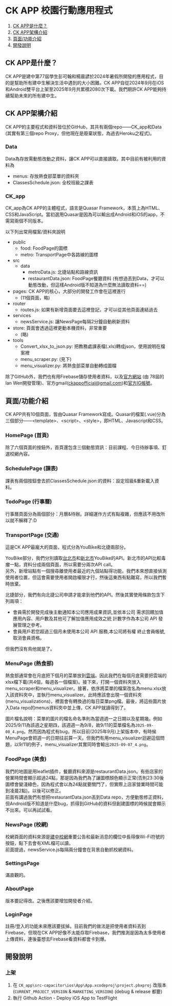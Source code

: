 # CK APP 校園行動應用程式
1. [CK APP是什麼？](#ck-app是什麼)
2. [CK APP架構介紹](#ck-app架構介紹)
3. [頁面/功能介紹](#頁面功能介紹)
4. [開發說明](#開發說明)

## CK APP是什麼？
CK APP是建中第77屆學生彭可翰和楊晨諺於2024年暑假所開發的應用程式，目的是幫助所有建中生解決生活中遇到的大小困難。CK APP自從2024年9月在iOS和Android雙平台上架至2025年9月共累積2080次下載。我們期許CK APP能夠持續幫助未來的所有建中生。

## CK APP架構介紹
CK APP的主要程式和資料皆位於GitHub，其共有兩個repo——CK_app和Data (其實有第三個repo Proxy，但他現在是廢棄狀態，為過去Heroku之程式)。
### Data
Data為存放需動態改動之資料，讓CK APP可以直接讀取。其中目前有被利用的資料為
- menus: 存放熱食部菜單的資料夾
- ClassesSchedule.json: 全校班級之課表
### CK_app
CK_app為CK APP的主體程式，語言是Quasar Framework，本質上為HTML、CSS和JavaScript。當初選用Quasar是因為可以輸出成Android和iOS的app，不需寫兩個不同版本。

以下列出常用檔案/資料夾說明
- public
	- food: FoodPage的圖標
	- metro: TransportPage中各路線的圖標
- src
	- data
		- metroData.js: 北捷站點和路線資訊
		- restaurantData.json: FoodPage餐廳資料 (有想過丟到Data，才可以動態改動，但這樣Android版不知道為什麼無法讀取資料\==)
- pages: CK APP的核心，大部分的開發工作會在這裡進行
	- (11個頁面，略)
- router
	- routes.js: 如果有新增頁面要去這裡登記，才可以從其他頁面連結過去
- services
	- newsService.js: 讓NewsPage每隔2分鐘自動刷新資料
- store: 頁面會透過這裡更動本機資料，非常重要
	- (略)
- tools
	- Convert_xlsx_to_json.py: 把教務處課表檔(.xls)轉成json，使用說明在檔案裡
	- menu_scraper.py: (見下)
	- menu_visualizer.py: 將熱食部菜單自動轉成圖檔

除了GitHub外，我們也有用Firebase儲存使用者資料，以及[官方網站](https://ckapp-tw.web.app/) (由 78屆的Ian Wen開發管理)、官方gmail(ckappofficial@gmail.com)和[官方IG帳號](https://www.instagram.com/ckappofficial/)。

## 頁面/功能介紹
CK APP共有10個頁面，皆由Quasar Framework寫成。Quasar的檔案(.vue)分為三個部分——\<template>、\<script>、\<style>，即HTML、Javascript和CSS。
### HomePage (首頁)
除了六個頁面的按鈕外，首頁還包含三個動態資訊：目前課程、今日待辦事項、釘選校網內容。
### SchedulePage (課表)
課表有兩個按鈕會去抓ClassesSchedule.json:的資料：設定班級&重新載入資料。
### TodoPage (行事曆)
行事曆頁面分為兩個部分：月曆&待辦。詳細運作方式有點複雜，但應該不用改所以就不解釋了:D
### TransportPage (交通)
這是CK APP最龐大的頁面，程式分為YouBike和北捷兩部分。

YouBike部分，我們分別讀取[台北市](https://tcgbusfs.blob.core.windows.net/dotapp/youbike/v2/youbike_immediate.json)和[新北市](https://data.ntpc.gov.tw/openapi/swagger-ui/index.html?configUrl=%2Fapi%2Fv1%2Fopenapi%2Fswagger%2Fconfig&urls.primaryName=%E6%96%B0%E5%8C%97%E5%B8%82%E6%94%BF%E5%BA%9C%E4%BA%A4%E9%80%9A%E5%B1%80%2863%29#/)YouBike的API。新北市的API比較毒瘤一點，資料分成兩個頁面，所以需要分兩次API call。\
另外，新增站點有一個搜尋離使用者最近的九個站點得功能。我們本來想直接偵測使用者位置，但這會需要使用者開啟權限才行，然後這東西有點難寫，所以我們暫時放棄。

北捷部分，我們有向北捷公司申請才能拿到他們的API。然後其實使用條款包含下列兩項：
- 會員需於開發完成後主動通知本公司應用成果資訊,並依本公司
需求回饋加值應用內容、用戶數及其他可了解加值應用成效之統
計數字作為本公司 API 發展管理之參考。
- 會員用戶若您超過三個月未使用本公司 API 服務,本公司將有權
終止會員帳號,取消會員資格。

但我們沒有鳥他就是了。

### MenuPage (熱食部)
熱食部通常會在月底把下個月的菜單放到[雲端](https://drive.google.com/drive/folders/1jZTQNkQVCoDVmMPQaG2Ov_Zwu4o4cmQQ)。因此我們在每個月底需要把雲端的xlsx檔下載(共4個，每週各一個檔案)。接下來，打開一個資料夾放入menu_scraper和menu_visualizer。接著，依序將菜單的檔案改名為menu.xlsx放入該資料夾中，並執行menu_visualizer。此時應該會出現一個資料夾(menu_visualizations)，裡面會有轉換過的每日菜單png檔。最後，將這些圖片放入Data repo的menus資料夾中並上傳，CK APP就讀得到了。

圖片檔名說明：菜單的圖片的檔名命名準則為當週週一之日期以及星期幾。例如2025/9/11為該週之星期四，該週週一為9/8，故9/11的菜單檔名為```2025-09-08_4.png```。然而因為程式有bug，所以目前(2025年9月)上架版本中，有時候MenuPage會把週一的日期往前算一天。但我們有用menu_visualizer迴避這個問題，以9/11的例子，menu_visualizer其實同時會輸出```2025-09-07_4.png```。
### FoodPage (美食)
我們的地圖是用leaflet插件，餐廳資料來源是restaurantData.json。有些店家的營業時間會顯示超過24點，那是因為我們為了讓圖標顏色顯示正常(否則23:30後圖標會變淺綠色，因為程式會以為24點就要關門了，但實際上店家營業時間可能到凌晨2點)。以後可以修正。\
前面有講過我們有想把restaurantData.json丟到Data repo，方便動態修正資料，但Android版不知道是什麼bug，抓得到GitHub的資料但創建圖標的時候就會顯示不出來。可以再試試看。

### NewsPage (校網)
校網頁面的資料來源是[建中校網](https://www.ck.tp.edu.tw/nss/p/index)重要公告和最新消息的欄位中長得像Wi-Fi符號的按鈕，點下去會有XML檔可以讀。\
前面提過，newsService.js每隔兩分鐘會在背景自動抓校網資料。
### SettingsPage
滿直觀的。
### AboutPage
版本要記得改。之後應該要增加開發者介紹。
### LoginPage
註冊/登入的功能未來應該要拔掉。目前我們的做法是把使用者資料丟到Firebase，但現在CK APP好像不太能存取Firebase，我們推測是因為太多使用者上傳資料，連後臺想去Firebase看資料都會卡到爆。

## 開發說明
### 上架
1. 在 `CK_app\src-capacitor\ios\App\App.xcodeproj\project.pbxproj` 改版本 (`CURRENT_PROJECT_VERSION` & `MARKETING_VERSION`) (debug & release 都要)
2. 執行 Github Action - Deploy iOS App to TestFlight
